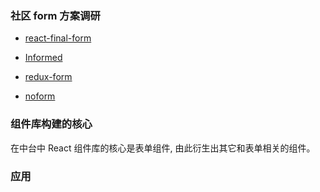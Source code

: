 ### 社区 form 方案调研

* [react-final-form](https://github.com/final-form/react-final-form)

* [Informed](https://github.com/joepuzzo/informed)

* [redux-form](https://github.com/erikras/redux-form)

* [noform](https://github.com/alibaba/noform)

### 组件库构建的核心

在中台中 React 组件库的核心是表单组件, 由此衍生出其它和表单相关的组件。

### 应用